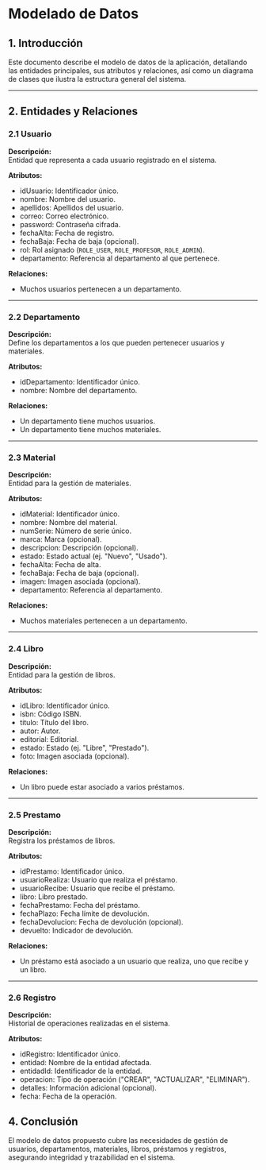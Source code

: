 # Modelado de Datos

## 1. Introducción
Este documento describe el modelo de datos de la aplicación, detallando las entidades principales, sus atributos y relaciones, así como un diagrama de clases que ilustra la estructura general del sistema.

---

## 2. Entidades y Relaciones

### 2.1 Usuario
**Descripción:**  
Entidad que representa a cada usuario registrado en el sistema.

**Atributos:**
- idUsuario: Identificador único.
- nombre: Nombre del usuario.
- apellidos: Apellidos del usuario.
- correo: Correo electrónico.
- password: Contraseña cifrada.
- fechaAlta: Fecha de registro.
- fechaBaja: Fecha de baja (opcional).
- rol: Rol asignado (`ROLE_USER`, `ROLE_PROFESOR`, `ROLE_ADMIN`).
- departamento: Referencia al departamento al que pertenece.

**Relaciones:**
- Muchos usuarios pertenecen a un departamento.

---

### 2.2 Departamento
**Descripción:**  
Define los departamentos a los que pueden pertenecer usuarios y materiales.

**Atributos:**
- idDepartamento: Identificador único.
- nombre: Nombre del departamento.

**Relaciones:**
- Un departamento tiene muchos usuarios.
- Un departamento tiene muchos materiales.

---

### 2.3 Material
**Descripción:**  
Entidad para la gestión de materiales.

**Atributos:**
- idMaterial: Identificador único.
- nombre: Nombre del material.
- numSerie: Número de serie único.
- marca: Marca (opcional).
- descripcion: Descripción (opcional).
- estado: Estado actual (ej. "Nuevo", "Usado").
- fechaAlta: Fecha de alta.
- fechaBaja: Fecha de baja (opcional).
- imagen: Imagen asociada (opcional).
- departamento: Referencia al departamento.

**Relaciones:**
- Muchos materiales pertenecen a un departamento.

---

### 2.4 Libro
**Descripción:**  
Entidad para la gestión de libros.

**Atributos:**
- idLibro: Identificador único.
- isbn: Código ISBN.
- titulo: Título del libro.
- autor: Autor.
- editorial: Editorial.
- estado: Estado (ej. "Libre", "Prestado").
- foto: Imagen asociada (opcional).

**Relaciones:**
- Un libro puede estar asociado a varios préstamos.

---

### 2.5 Prestamo
**Descripción:**  
Registra los préstamos de libros.

**Atributos:**
- idPrestamo: Identificador único.
- usuarioRealiza: Usuario que realiza el préstamo.
- usuarioRecibe: Usuario que recibe el préstamo.
- libro: Libro prestado.
- fechaPrestamo: Fecha del préstamo.
- fechaPlazo: Fecha límite de devolución.
- fechaDevolucion: Fecha de devolución (opcional).
- devuelto: Indicador de devolución.

**Relaciones:**
- Un préstamo está asociado a un usuario que realiza, uno que recibe y un libro.

---

### 2.6 Registro
**Descripción:**  
Historial de operaciones realizadas en el sistema.

**Atributos:**
- idRegistro: Identificador único.
- entidad: Nombre de la entidad afectada.
- entidadId: Identificador de la entidad.
- operacion: Tipo de operación ("CREAR", "ACTUALIZAR", "ELIMINAR").
- detalles: Información adicional (opcional).
- fecha: Fecha de la operación.

## 4. Conclusión
El modelo de datos propuesto cubre las necesidades de gestión de usuarios, departamentos, materiales, libros, préstamos y registros, asegurando integridad y trazabilidad en el sistema.

